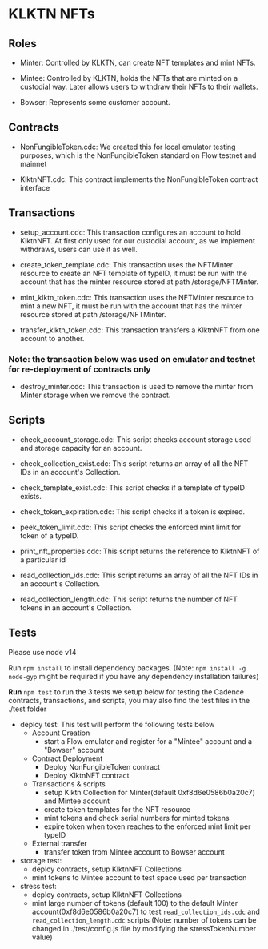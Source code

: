 # KLKTN NFTs

## Roles

* Minter: Controlled by KLKTN, can create NFT templates and mint NFTs.

* Mintee: Controlled by KLKTN, holds the NFTs that are minted on a custodial way. Later allows users to withdraw their NFTs to their wallets.

* Bowser: Represents some customer account.


## Contracts

* NonFungibleToken.cdc: We created this for local emulator testing purposes, which is the NonFungibleToken standard on Flow testnet and mainnet

* KlktnNFT.cdc: This contract implements the NonFungibleToken contract interface

## Transactions

* setup_account.cdc: This transaction configures an account to hold KlktnNFT. At first only used for our custodial account, as we implement withdraws, users can use it as well.

* create_token_template.cdc: This transaction uses the NFTMinter resource to create an NFT template of typeID, it must be run with the account that has the minter resource stored at path /storage/NFTMinter.

* mint_klktn_token.cdc: This transaction uses the NFTMinter resource to mint a new NFT, it must be run with the account that has the minter resource stored at path /storage/NFTMinter.

* transfer_klktn_token.cdc: This transaction transfers a KlktnNFT from one account to another.

### Note: the transaction below was used on emulator and testnet for re-deployment of contracts only
*  destroy_minter.cdc: This transaction is used to remove the minter from Minter storage when we remove the contract.

## Scripts

* check_account_storage.cdc: This script checks account storage used and storage capacity for an account.

* check_collection_exist.cdc: This script returns an array of all the NFT IDs in an account's Collection.

* check_template_exist.cdc: This script checks if a template of typeID exists.

* check_token_expiration.cdc: This script checks if a token is expired.
  
* peek_token_limit.cdc: This script checks the enforced mint limit for token of a typeID.

* print_nft_properties.cdc: This script returns the reference to KlktnNFT of a particular id

* read_collection_ids.cdc: This script returns an array of all the NFT IDs in an account's Collection.

* read_collection_length.cdc: This script returns the number of NFT tokens in an account's Collection.


## Tests

Please use node v14

Run `npm install` to install dependency packages. (Note: `npm install -g node-gyp` might be required if you have any dependency installation failures)

**Run** `npm test` to run the 3 tests we setup below for testing the Cadence contracts, transactions, and scripts, you may also find the test files in the ./test folder

* deploy test:
This test will perform the following tests below
  * Account Creation 
    * start a Flow emulator and register for a "Mintee" account and a "Bowser" account
  * Contract Deployment
    * Deploy NonFungibleToken contract
    * Deploy KlktnNFT contract
  * Transactions & scripts
    * setup Klktn Collection for Minter(default 0xf8d6e0586b0a20c7) and Mintee account
    * create token templates for the NFT resource
    * mint tokens and check serial numbers for minted tokens
    * expire token when token reaches to the enforced mint limit per typeID
  * External transfer
    * transfer token from Mintee account to Bowser account
* storage test:
  * deploy contracts, setup KlktnNFT Collections
  * mint tokens to Mintee account to test space used per transaction
* stress test:
  * deploy contracts, setup KlktnNFT Collections
  * mint large number of tokens (default 100) to the default Minter account(0xf8d6e0586b0a20c7) to test `read_collection_ids.cdc` and `read_collection_length.cdc` scripts (Note: number of tokens can be changed in ./test/config.js file by modifying the stressTokenNumber value)
